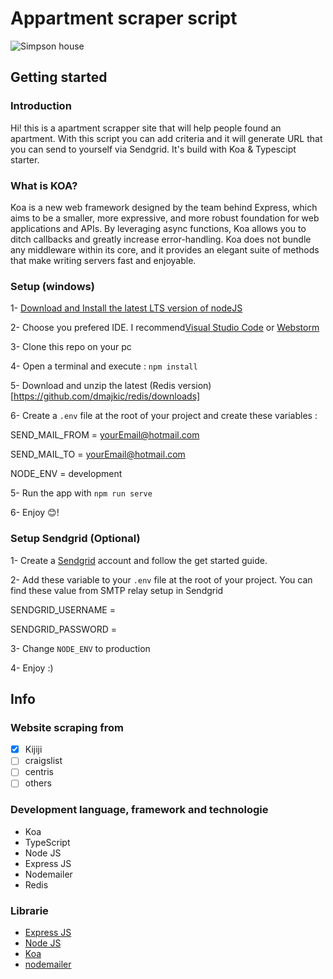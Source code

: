 # Appartment scraper script 
![Simpson house](https://static.independent.co.uk/s3fs-public/thumbnails/image/2017/12/04/09/simpsons-house.jpg?width=668)

## Getting started

### Introduction 

Hi!
this is a apartment scrapper site that will help people found an apartment. With this script you can add criteria and it will generate URL that you can send to yourself via Sendgrid. It's build with Koa & Typescipt starter. 

### What is KOA?

Koa is a new web framework designed by the team behind Express, which aims to be a smaller, more expressive, and more robust foundation for web applications and APIs. By leveraging async functions, Koa allows you to ditch callbacks and greatly increase error-handling. Koa does not bundle any middleware within its core, and it provides an elegant suite of methods that make writing servers fast and enjoyable.


### Setup (windows)
 1- [Download and Install the latest LTS version of nodeJS](https://nodejs.org/en/)
 
 2- Choose you prefered IDE. I recommend[Visual Studio Code](httpswww.jetbrains.comstudent) or [Webstorm](https://www.jetbrains.com/webstorm/)

 3- Clone this repo on your pc

 4- Open a terminal and execute : `npm install`
 
 5- Download and unzip the latest (Redis version)[https://github.com/dmajkic/redis/downloads]
 
 6- Create a `.env` file at the root of your project and create these variables : 
 
  SEND_MAIL_FROM = yourEmail@hotmail.com

  SEND_MAIL_TO = yourEmail@hotmail.com

  NODE_ENV = development

 5- Run the app with `npm run serve`
 
 6- Enjoy 😊!
 
### Setup Sendgrid (Optional)
 1- Create a [Sendgrid](https://firebase.google.com/) account and follow the get started guide.

 2- Add these variable to your `.env` file at the root of your project. You can find these value from SMTP relay setup in Sendgrid
 
  SENDGRID_USERNAME = 
  
  SENDGRID_PASSWORD = 
  
 3- Change `NODE_ENV` to production
  
 4- Enjoy :)
 
## Info 

### Website scraping from

- [x] Kijiji
- [ ] craigslist
- [ ] centris
- [ ] others

### Development language, framework and technologie
- Koa 
- TypeScript
- Node JS
- Express JS
- Nodemailer
- Redis

### Librarie

- [Express JS](https://expressjs.com/fr/)
- [Node JS](https://nodejs.org/en/)
- [Koa](https://koajs.com/#)
- [nodemailer](https://nodemailer.com/about/)

